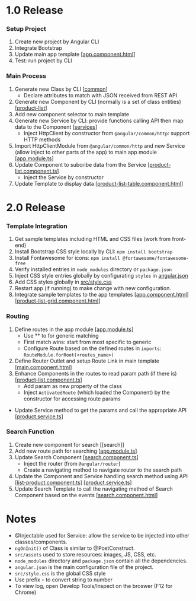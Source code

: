 # 1.0 Release

### Setup Project
1. Create new project by Angular CLI
2. Integrate Bootstrap
3. Update main app template 
[[app.component.html]()]
4. Test: run project by CLI

### Main Process
1. Generate new Class by CLI 
[[common]()]
   - Declare attributes to match with JSON received from REST API 
2. Generate new Component by CLI (normally is a set of class entities) 
[[product-list]()]
3. Add new component selector to main template
4. Generate new Service by CLI: provide functions calling API then map data to the Component
[[services]()]
   - Inject HttpClient by constructor from ```@angular/common/http```: support HTTP methods
5. Import HttpClientModule from ```@angular/common/http``` and new Service (allow inject to other parts of the app) to main app module 
[[app.module.ts]()]
6. Update Component to subcribe data from the Service 
[[product-list.component.ts]()]
    - Inject the Service by constructor
7. Update Template to display data 
[[product-list-table.component.html]()]

# 2.0 Release
### Template Integration
1. Get sample templates including HTML and CSS files (work from front-end)
2. Install Bootstrap CSS style locally by CLI: ```npm install bootstrap```
3. Install Fontawesome for icons: ```npm install @fortawesome/fontawesome-free``` 
4. Verify installed entries in ```node_modules``` directory or ```package.json```
5. Inject CSS style entries globally by configurating ```styles``` in 
[angular.json]() 
6. Add CSS styles globally in 
[src/style.css]()
7. Restart app (if running) to make change with new configuration.
8. Integrate sample templates to the app templates 
[[app.component.html]()] [[product-list-grid.component.html]()]

### Routing
1. Define routes in the app module 
[[app.module.ts]()]
   - Use ** to for generic matching
   - First match wins: start from most specific to generic
   - Configure Route based on the defined routes in ```imports```: ```RouteModule.forRoot(<routes_name>)```
2. Define Router Outlet and setup Route Link in main template 
[[main.component.html]()]
3. Enhance Components in the routes to read param path (if there is) 
[[product-list.component.ts]()]
   - Add param as new property of the class
   - Inject ```ActivatedRoute``` (which loaded the Component) by the constructor for accessing route params
- Update Service method to get the params and call the appropriate API 
[[product.service.ts]()]

### Search Function
1. Create new component for search 
[[search]]
2. Add new route path for searching 
[[app.module.ts]()]
3. Update Search Component 
[[search.component.ts]()]
   - Inject the router (from ```@angular/router```)
   - Create a navigating method to navigate router to the search path
4. Update the Component and Service handling search method using API
[[list-product.component.ts]()] [[product.service.ts]()]
5. Update Search Template to call the navigating method of Search Component based on the events 
[[search.component.html]()]

# Notes
- @Injectable used for Service: allow the service to be injected into other classes/components.
- ```ngOnInit()``` of Class is similar to @PostConstruct.
- ```src/assets``` used to store resources: images, JS, CSS, etc.
- ```node_modules``` directory and ```package.json``` contain all the dependencies.
- ```angular.json``` is the main configuration file of the project.
- ```src/style.css``` is the global CSS style
- Use prefix ```+``` to convert string to number
- To view log, open Develop Tools/Inspect on the broswer (F12 for Chrome)







